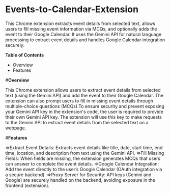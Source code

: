 # Events-to-Calendar-Extension
  This Chrome extension extracts event details from selected text, allows users to fill missing event information via MCQs, and optionally adds the event to their Google Calendar. It uses the Gemini API for natural language processing to extract event details and handles Google Calendar integration securely.

**Table of Contents**
 - Overview
 - Features

#**Overview**

  This Chrome extension allows users to extract event details from selected text (using the Gemini API) and add the event to their Google Calendar. The extension can also prompt users to fill in missing event details through multiple-choice questions (MCQs).To ensure security and prevent exposing your Gemini API key in the extension's code, the user is required to provide their own Gemini API key. The extension will use this key to make requests to the Gemini API to extract event details from the selected text on a webpage.

#**Features**

=>Extract Event Details: Extracts event details like title, date, start time, end time, location, and description from text using the Gemini API.
=>Fill Missing Fields: When fields are missing, the extension generates MCQs that users can answer to complete the event details.
=>Google Calendar Integration: Add the event directly to the user’s Google Calendar (OAuth integration via a secure backend).
=>Proxy Server for Security: API keys (Gemini and Google) are securely handled on the backend, avoiding exposure in the frontend (extension).

